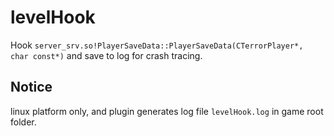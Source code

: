 # levelHook

Hook `server_srv.so!PlayerSaveData::PlayerSaveData(CTerrorPlayer*, char const*)` and save to log for crash tracing.

## Notice

linux platform only, and plugin generates log file `levelHook.log` in game root folder.